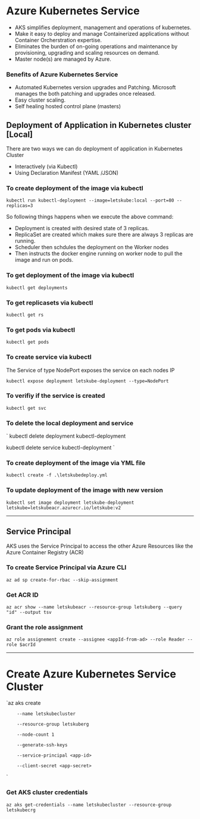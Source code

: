 # Azure Kubernetes Service
- AKS simplifies deployment, management and operations of kubernetes.
- Make it easy to deploy and manage Containerized applications without Container Orcherstration expertise.
- Eliminates the burden of on-going operations and maintenance by provisioning, upgrading and scaling resources on demand.
- Master node(s) are managed by Azure.

### Benefits of Azure Kubernetes Service
- Automated Kubernetes version upgrades and Patching. Microsoft manages the both patching and upgrades once released.
- Easy cluster scaling.
- Self healing hosted control plane (masters)

## Deployment of Application in Kubernetes cluster [Local]

There are two ways we can do deployment of application in Kubernetes Cluster
- Interactively (via Kubectl)
- Using Declaration Manifest (YAML /JSON)

### To create deployment of the image via kubectl
`
kubectl run kubectl-deployment --image=letskube:local --port=80 --replicas=3
`

So following things happens when we execute the above command:
- Deployment is created with desired state of 3 replicas.
- ReplicaSet are created which makes sure there are always 3 replicas are running.
- Scheduler then schdules the deployment on the Worker nodes
- Then instructs the docker engine running on worker node to pull the image and run on pods.

### To get deployment of the image via kubectl
`
kubectl get deployments
`

### To get replicasets via kubectl
`
kubectl get rs
`

### To get pods via kubectl
`
kubectl get pods
`

### To create service via kubectl
The Service of type NodePort exposes the service on each nodes IP

`
kubectl expose deployment letskube-deployment --type=NodePort
`

### To verifiy if the service is created
`
kubectl get svc
`

### To delete the local deployment and service
`
kubectl delete deployment kubectl-deployment

kubectl delete service kubectl-deployment
`

### To create deployment of the image via YML file 
`
kubectl create -f .\letskubedeploy.yml
`

### To update deployment of the image with new version 
`
kubectl set image deployment letskube-deployment letskube=letskubeacr.azurecr.io/letskube:v2
`

------------------------------------------

## Service Principal
AKS uses the Service Principal to access the other Azure Resources like the Azure Container Registry (ACR)

### To create Service Principal via Azure CLI
`az ad sp create-for-rbac --skip-assignment`

### Get ACR ID
`az acr show --name letskubeacr --resource-group letskuberg --query "id" --output tsv`

### Grant the role assignment
`az role assignement create --assignee <appId-from-ad> --role Reader --role $acrId`

-------------------------------------------

# Create Azure Kubernetes Service Cluster

`az aks create

        --name letskubecluster 

        --resource-group letskuberg 
        
        --node-count 1 
        
        --generate-ssh-keys
        
        --service-principal <app-id>
        
        --client-secret <app-secret>
`

### Get AKS cluster credentials
`az aks get-credentials --name letskubecluster --resource-group letskubecrg`
